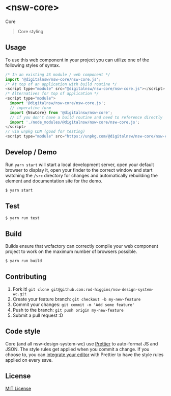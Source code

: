 # &lt;nsw-core&gt;

Core
> Core styling

## Usage
To use this web component in your project you can utilize one of the following styles of syntax.

```js
/* In an existing JS module / web component */
import '@digitalnsw/nsw-core/nsw-core.js';
/* At top of an application with build routine */
<script type="module" src="@digitalnsw/nsw-core/nsw-core.js"></script>
/* Alternatives for top of application */
<script type="module">
  import '@digitalnsw/nsw-core/nsw-core.js';
  // imperative form
  import {NswCore} from '@digitalnsw/nsw-core';
  // if you don't have a build routine and need to reference directly
  import './node_modules/@digitalnsw/nsw-core/nsw-core.js';
</script>
// via unpkg CDN (good for testing)
<script type="module" src="https://unpkg.com/@digitalnsw/nsw-core/nsw-core.js"></script>
```

## Develop / Demo
Run `yarn start` will start a local development server, open your default browser to display it, open your finder to the correct window and start watching the `/src` directory for changes and automatically rebuilding the element and documentation site for the demo.
```bash
$ yarn start
```

## Test

```bash
$ yarn run test
```

## Build
Builds ensure that wcfactory can correctly compile your web component project to
work on the maximum number of browsers possible.
```bash
$ yarn run build
```

## Contributing

1. Fork it! `git clone git@github.com:rod-higgins/nsw-design-system-wc.git`
2. Create your feature branch: `git checkout -b my-new-feature`
3. Commit your changes: `git commit -m 'Add some feature'`
4. Push to the branch: `git push origin my-new-feature`
5. Submit a pull request :D

## Code style

Core (and all nsw-design-system-wc) use [Prettier][prettier] to auto-format JS and JSON.  The style rules get applied when you commit a change.  If you choose to, you can [integrate your editor][prettier-ed] with Prettier to have the style rules applied on every save.

[prettier]: https://github.com/prettier/prettier/
[prettier-ed]: https://github.com/prettier/prettier/#editor-integration
[polyserve]: https://github.com/Polymer/polyserve
[web-component-tester]: https://github.com/Polymer/web-component-tester

## License
[MIT License](http://opensource.org/licenses/MIT)